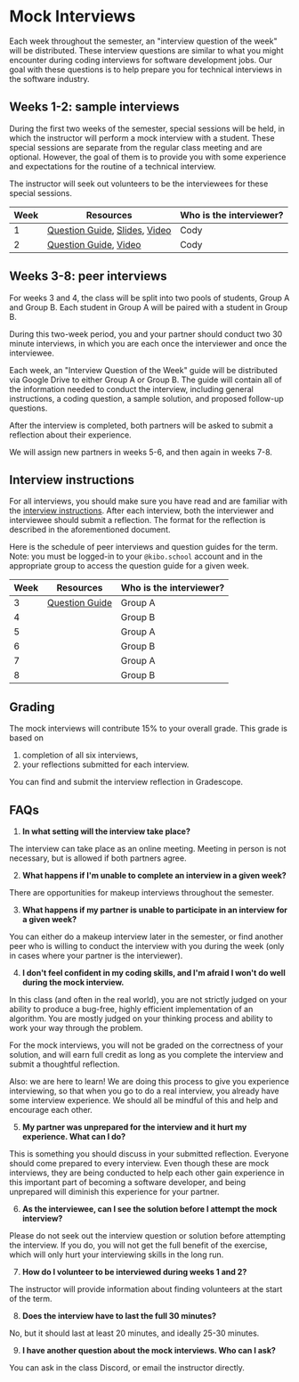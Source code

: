 # Mock Interviews

Each week throughout the semester, an "interview question of the week" will be distributed. These interview questions are similar to what you might encounter during coding interviews for software development jobs. Our goal with these questions is to help prepare you for technical interviews in the software industry.

## Weeks 1-2: sample interviews

During the first two weeks of the semester, special sessions will be held, in which the instructor will perform a mock interview with a student. These special sessions are separate from the regular class meeting and are optional. However, the goal of them is to provide you with some experience and expectations for the routine of a technical interview.

The instructor will seek out volunteers to be the interviewees for these special sessions.

| Week | Resources | Who is the interviewer? |
|------|-------|---------------------|
| 1    | [Question Guide](https://docs.google.com/document/d/1FS0sv9PS5qgdhafGiKkPt--EQvF7cqizsrP-U4dZ_cU/edit#heading=h.qtdjgpa35a90), [Slides](https://docs.google.com/presentation/d/1txDafhug4dLMV4MIVtm3YqLu6AG-n1DimshuanHlOiA/edit?usp=sharing), [Video](https://youtu.be/64VHcZFv-40) | Cody                |
| 2    | [Question Guide](https://docs.google.com/document/d/1tJzojFX7ojP6_m71zc0knLBSesVMX3GhBfh8w88M-y8/edit#), [Video](https://youtu.be/INKjFkm4-50)      | Cody                    |

## Weeks 3-8: peer interviews

For weeks 3 and 4, the class will be split into two pools of students, Group A and Group B. Each student in Group A will be paired with a student in Group B.

During this two-week period, you and your partner should conduct two 30 minute interviews, in which you are each once the interviewer and once the interviewee.

Each week, an "Interview Question of the Week" guide will be distributed via Google Drive to either Group A or Group B. The guide will contain all of the information needed to conduct the interview, including general instructions, a coding question, a sample solution, and proposed follow-up questions.

After the interview is completed, both partners will be asked to submit a reflection about their experience.

We will assign new partners in weeks 5-6, and then again in weeks 7-8.

## Interview instructions

For all interviews, you should make sure you have read and are familiar with the [interview instructions](https://docs.google.com/document/d/1WVr0HgCoI_0uhFR9U0MkY7lXQxfRQptx5fHWK-wWSLU/edit#). After each interview, both the interviewer and interviewee should submit a reflection. The format for the reflection is described in the aforementioned document.

Here is the schedule of peer interviews and question guides for the term. Note: you must be logged-in to your `@kibo.school` account and in the appropriate group to access the question guide for a given week.

| Week | Resources | Who is the interviewer? |
|------|-------|---------------------|
| 3    | [Question Guide](https://docs.google.com/document/d/1qLCHXUAQ0h3dOTyDtfuRn03tSfZfKzhMfUUV14h_Gho/edit?usp=sharing) | Group A                |
| 4    |       | Group B             |
| 5    |       | Group A             |
| 6    |       | Group B             |
| 7    |       | Group A             |
| 8    |       | Group B             |

## Grading

The mock interviews will contribute 15% to your overall grade. This grade is based on

1) completion of all six interviews,
2) your reflections submitted for each interview.

You can find and submit the interview reflection in Gradescope.

## FAQs

1. **In what setting will the interview take place?**

The interview can take place as an online meeting. Meeting in person is not necessary, but is allowed if both partners agree.

2. **What happens if I'm unable to complete an interview in a given week?**

There are opportunities for makeup interviews throughout the semester.

3. **What happens if my partner is unable to participate in an interview for a given week?**

You can either do a makeup interview later in the semester, or find another peer who is willing to conduct the interview with you during the week (only in cases where your partner is the interviewer).

4. **I don't feel confident in my coding skills, and I'm afraid I won't do well during the mock interview.**

In this class (and often in the real world), you are not strictly judged on your ability to produce a bug-free, highly efficient implementation of an algorithm. You are mostly judged on your thinking process and ability to work your way through the problem.

For the mock interviews, you will not be graded on the correctness of your solution, and will earn full credit as long as you complete the interview and submit a thoughtful reflection.

Also: we are here to learn! We are doing this process to give you experience interviewing, so that when you go to do a real interview, you already have some interview experience. We should all be mindful of this and help and encourage each other.

5. **My partner was unprepared for the interview and it hurt my experience. What can I do?**

This is something you should discuss in your submitted reflection. Everyone should come prepared to every interview. Even though these are mock interviews, they are being conducted to help each other gain experience in this important part of becoming a software developer, and being unprepared will diminish this experience for your partner.

6. **As the interviewee, can I see the solution before I attempt the mock interview?**

Please do not seek out the interview question or solution before attempting the interview. If you do, you will not get the full benefit of the exercise, which will only hurt your interviewing skills in the long run.

7. **How do I volunteer to be interviewed during weeks 1 and 2?**

The instructor will provide information about finding volunteers at the start of the term.

8. **Does the interview have to last the full 30 minutes?**

No, but it should last at least 20 minutes, and ideally 25-30 minutes.

9. **I have another question about the mock interviews. Who can I ask?**

You can ask in the class Discord, or email the instructor directly.
